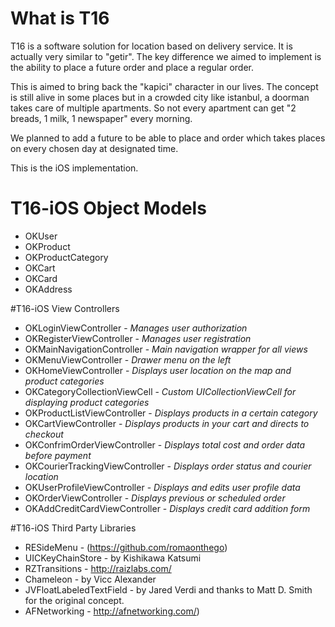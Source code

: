 # What is T16
T16 is a software solution for location based on delivery service. It is actually very similar to "getir". The key difference we aimed to implement is the ability to place a future order and place a regular order.

This is aimed to bring back the "kapici" character in our lives. The concept is still alive in some places but in a crowded city like istanbul, a doorman takes care of multiple apartments. So not every apartment can get "2 breads, 1 milk, 1 newspaper" every morning. 

We planned to add a future to be able to place and order which takes places on every chosen day at designated time.

This is the iOS implementation.

# T16-iOS Object Models
- OKUser
- OKProduct
- OKProductCategory
- OKCart
- OKCard
- OKAddress

#T16-iOS View Controllers
- OKLoginViewController - *Manages user authorization*
- OKRegisterViewController - *Manages user registration* 
- OKMainNavigationController - *Main navigation wrapper for all views*
- OKMenuViewController - *Drawer menu on the left*
- OKHomeViewController - *Displays user location on the map and product categories*
- OKCategoryCollectionViewCell - *Custom UICollectionViewCell for displaying product categories*
- OKProductListViewController - *Displays products in a certain category*
- OKCartViewController - *Displays products in your cart and directs to checkout*
- OKConfrimOrderViewController - *Displays total cost and order data before payment*
- OKCourierTrackingViewController - *Displays order status and courier location*
- OKUserProfileViewController - *Displays and edits user profile data*
- OKOrderViewController - *Displays previous or scheduled order*
- OKAddCreditCardViewController - *Displays credit card addition form*


#T16-iOS Third Party Libraries
- RESideMenu - (https://github.com/romaonthego)
- UICKeyChainStore - by Kishikawa Katsumi
- RZTransitions - http://raizlabs.com/
- Chameleon - by Vicc Alexander
- JVFloatLabeledTextField - by Jared Verdi and thanks to Matt D. Smith for the original concept.
- AFNetworking - http://afnetworking.com/)



